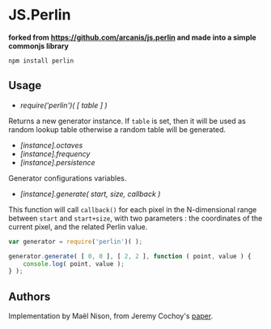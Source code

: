 # JS.Perlin

**forked from https://github.com/arcanis/js.perlin and made into a simple commonjs library**

```npm install perlin```

## Usage

- *require('perlin')( [ table ] )*

Returns a new generator instance. If `table` is set, then it will be used
as random lookup table otherwise a random table will be generated.

- *[instance].octaves*
- *[instance].frequency*
- *[instance].persistence*

Generator configurations variables.

- *[instance].generate( start, size, callback )*

This function will call `callback()` for each pixel in the N-dimensional
range between `start` and `start+size`, with two parameters : the
coordinates of the current pixel, and the related Perlin value.

```javascript
var generator = require('perlin')( );

generator.generate( [ 0, 0 ], [ 2, 2 ], function ( point, value ) {
    console.log( point, value );
} );
```

## Authors

Implementation by Maël Nison, from Jeremy Cochoy's [paper][2].

[2]: http://zenol.fr/dl/perlin_noise.pdf
